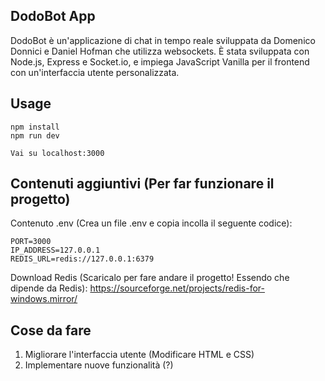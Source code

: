## DodoBot App

DodoBot è un'applicazione di chat in tempo reale sviluppata da Domenico Donnici e Daniel Hofman che utilizza websockets. È stata sviluppata con Node.js, Express e Socket.io, e impiega JavaScript Vanilla per il frontend con un'interfaccia utente personalizzata.

## Usage

```
npm install
npm run dev

Vai su localhost:3000
```

## Contenuti aggiuntivi (Per far funzionare il progetto)

Contenuto .env (Crea un file .env e copia incolla il seguente codice):

```
PORT=3000
IP_ADDRESS=127.0.0.1
REDIS_URL=redis://127.0.0.1:6379
```

Download Redis (Scaricalo per fare andare il progetto! Essendo che dipende da Redis):
https://sourceforge.net/projects/redis-for-windows.mirror/

## Cose da fare

1. Migliorare l'interfaccia utente (Modificare HTML e CSS)
2. Implementare nuove funzionalità (?)
